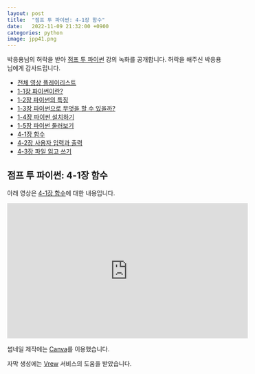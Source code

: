```yaml
---
layout: post
title:  "점프 투 파이썬: 4-1장 함수"
date:   2022-11-09 21:32:00 +0900
categories: python
image: jpp41.png
---
```


박응용님의 허락을 받아 [점프 투 파이썬](https://wikidocs.net/book/1) 강의 녹화를 공개합니다.
허락을 해주신 박응용님에게 감사드립니다.

* [전체 영상 플레이리스트](https://www.youtube.com/playlist?list=PL_fI-_lNaZ3h-6BGbyK6E7ucc3CXJa6Ql)
* [1-1장 파이썬이란?](https://dalinaum.github.io/python/2022/11/16/jump-to-pyhon-11.html)
* [1-2장 파이썬의 특징](https://dalinaum.github.io/python/2022/11/16/jump-to-pyhon-12.html)
* [1-3장 파이썬으로 무엇을 할 수 있을까?](https://dalinaum.github.io/python/2022/11/16/jump-to-pyhon-13.html)
* [1-4장 파이썬 설치하기](https://dalinaum.github.io/python/2022/11/16/jump-to-pyhon-14.html)
* [1-5장 파이썬 둘러보기](https://dalinaum.github.io/python/2022/11/17/jump-to-pyhon-15.html)
* [4-1장 함수](https://dalinaum.github.io/python/2022/11/09/jump-to-pyhon-41.html)
* [4-2장 사용자 입력과 출력](https://dalinaum.github.io/python/2022/11/11/jump-to-pyhon-42.html)
* [4-3장 파일 읽고 쓰기](https://dalinaum.github.io/python/2022/11/12/jump-to-pyhon-43.html)

## 점프 투 파이썬: 4-1장 함수

아래 영상은 [4-1장 함수](https://wikidocs.net/24)에 대한 내용입니다.

<iframe width="560" height="315" src="https://www.youtube.com/embed/0b7xo33cfa4" title="YouTube video player" frameborder="0" allow="accelerometer; autoplay; clipboard-write; encrypted-media; gyroscope; picture-in-picture" allowfullscreen></iframe>

썸네일 제작에는 [Canva](https://www.canva.com/)를 이용했습니다.

자막 생성에는 [Vrew](https://vrew.voyagerx.com/ko/) 서비스의 도움을 받았습니다.
